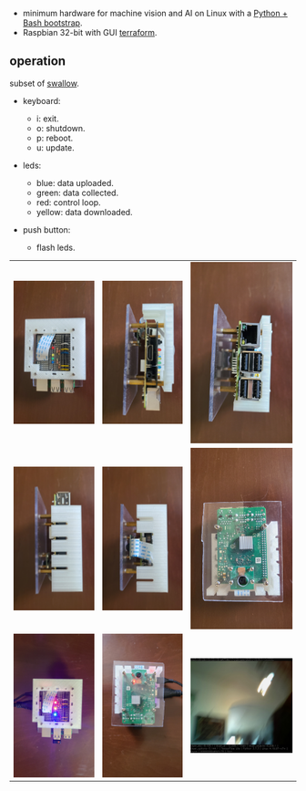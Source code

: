 - minimum hardware for machine vision and AI on Linux with a [Python + Bash bootstrap](https://github.com/kamangir/bluer-sbc).
- Raspbian 32-bit with GUI [terraform](https://github.com/kamangir/bluer-ai/blob/main/bluer_ai/docs/install/RPi.md).

## operation

subset of [swallow](https://github.com/kamangir/bluer-ugv/blob/main/bluer_ugv/docs/bluer_swallow/digital/design/operation.md).

- keyboard:
    - i: exit.
    - o: shutdown.
    - p: reboot.
    - u: update.

- leds:
    - blue: data uploaded.
    - green: data collected.
    - red: control loop.
    - yellow: data downloaded.

- push button:
    - flash leds.

|   |   |   |
| --- | --- | --- |
| [![image](https://github.com/kamangir/assets2/blob/main/bryce/01.jpg?raw=true)](#)  | [![image](https://github.com/kamangir/assets2/blob/main/bryce/02.jpg?raw=true)](#)  | [![image](https://github.com/kamangir/assets2/blob/main/bryce/03.jpg?raw=true)](#)  |
| [![image](https://github.com/kamangir/assets2/blob/main/bryce/04.jpg?raw=true)](#)  | [![image](https://github.com/kamangir/assets2/blob/main/bryce/05.jpg?raw=true)](#)  | [![image](https://github.com/kamangir/assets2/blob/main/bryce/06.jpg?raw=true)](#)  |
| [![image](https://github.com/kamangir/assets2/blob/main/bryce/07.jpg?raw=true)](#)  | [![image](https://github.com/kamangir/assets2/blob/main/bryce/08.jpg?raw=true)](#)  | [![image](https://github.com/kamangir/assets2/blob/main/bryce/09.jpg?raw=true)](#)  |
